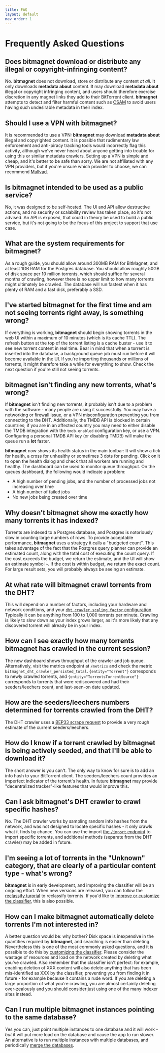 ```yaml
---
title: FAQ
layout: default
nav_order: 1
---
```


# Frequently Asked Questions

## Does **bitmagnet** download or distribute any illegal or copyright-infringing content?

No. **bitmagnet** does not download, store or distribute any content _at all_. It only downloads **metadata about** content. It may download **metadata about** illegal or copyright infringing content, and users should therefore exercise discretion in any magnet links they add to their BitTorrent client. **bitmagnet** attempts to detect and filter harmful content such as <abbr title="Child Sexual Abuse Material">CSAM</abbr> to avoid users having such undesirable metadata in their index.

## Should I use a VPN with **bitmagnet**?

It is recommended to use a VPN: **bitmagnet** may download **metadata about** illegal and copyrighted content. It is possible that rudimentary law enforcement and anti-piracy tracking tools would incorrectly flag this activity, although we've never heard about anyone getting into trouble for using this or similar metadata crawlers. Setting up a VPN is simple and cheap, and it's better to be safe than sorry. We are not affiliated with any VPN providers, but if you're unsure which provider to choose, we can recommend [Mullvad](https://mullvad.net/).

## Is **bitmagnet** intended to be used as a public service?

No, it was designed to be self-hosted. The UI and API allow destructive actions, and no security or scalability review has taken place, so it's not advised. An API is exposed, that could in theory be used to build a public service, but it's not going to be the focus of this project to support that use case.

## What are the system requirements for **bitmagnet**?

As a rough guide, you should allow around 300MB RAM for BitMagnet, and at least 1GB RAM for the Postgres database. You should allow roughly 50GB of disk space per 10 million torrents, which should suffice for several months of crawling, however there is no upper limit to how many torrents might ultimately be crawled. The database will run fastest when it has plenty of RAM and a fast disk, preferably a SSD.

## I've started **bitmagnet** for the first time and am not seeing torrents right away, is something wrong?

If everything is working, **bitmagnet** should begin showing torrents in the web UI within a maximum of 10 minutes (which is its cache TTL). The refresh button at the top of the torrent listing is a cache buster - use it to see new torrent content in real time. Bear in mind that when a torrent is inserted into the database, a background queue job must run before it will become available in the UI. If you're importing thousands or millions of torrents, it might therefore take a while for everything to show. Check the next question if you're still not seeing torrents.

## **bitmagnet** isn't finding any new torrents, what's wrong?

If **bitmagnet** isn't finding new torrents, it probably isn't due to a problem with the software - many people are using it successfully. You may have a networking or firewall issue, or a VPN misconfiguration preventing you from connecting to the DHT. Additionally, the TMDB API is blocked in certain countries; if you are in an affected country you may need to either disable the TMDB integration with the `tmdb.enabled` configuration key, or use a VPN. Configuring a personal TMDB API key (or disabling TMDB) will make the queue run a **lot** faster.

**bitmagnet** now shows its health status in the main toolbar: It will show a tick for health, a cross for unhealthy or sometimes 3 dots for pending. Click on it to open the health dialog and check that all workers are running and healthy. The dashboard can be used to monitor queue throughput. On the queues dashboard, the following would indicate a problem:

- A high number of pending jobs, and the number of processed jobs not increasing over time
- A high number of failed jobs
- No new jobs being created over time

## Why doesn't **bitmagnet** show me exactly how many torrents it has indexed?

Torrents are indexed to a Postgres database, and Postgres is notoriously slow in counting large numbers of rows. To provide acceptable performance, **bitmagnet** uses a strategy it calls a "budgeted count". This takes advantage of the fact that the Postgres query planner can provide an estimated count, along with the total cost of executing the count query. If the cost exceeds the budget, we return the estimate, and the UI will show an estimate symbol `~`. If the cost is within budget, we return the exact count. For large result sets, you will probably always be seeing an estimate.

## At what rate will **bitmagnet** crawl torrents from the DHT?

This will depend on a number of factors, including your hardware and network conditions, and your [`dht_crawler.scaling_factor` configuration](/setup/configuration.html). Typically it can be anything from 100 to 1,000 torrents per minute. Crawling is likely to slow down as your index grows larger, as it's more likely that any discovered torrent will already be in your index.

## How can I see exactly how many torrents **bitmagnet** has crawled in the current session?

The new dashboard shows throughput of the crawler and job queue. Alternatively, visit the metrics endpoint at `/metrics` and check the metric `bitmagnet_dht_crawler_persisted_total`. `{entity="Torrent"}` corresponds to newly crawled torrents, and `{entity="TorrentsTorrentSource"}` corresponds to torrents that were rediscovered and had their seeders/leechers count, and last-seen-on date updated.

## How are the seeders/leechers numbers determined for torrents crawled from the DHT?

The DHT crawler uses a [BEP33 scrape request](https://www.bittorrent.org/beps/bep_0033.html) to provide a very rough estimate of the current seeders/leechers.

## How do I know if a torrent crawled by **bitmagnet** is being actively seeded, and that I'll be able to download it?

The short answer is you can't. The only way to know for sure is to add an info hash to your BitTorrent client. The seeders/leechers count provides an imperfect indicator of the torrent's health. In future **bitmagnet** may provide "decentralized tracker"-like features that would improve this.

## Can I ask **bitmagnet**'s DHT crawler to crawl specific hashes?

No. The DHT crawler works by sampling random info hashes from the network, and was not designed to locate specific hashes - it only crawls what it finds by chance. You can use the import [the `/import` endpoint](/guides/import.html) to import specific torrents, and additional methods (separate from the DHT crawler) may be added in future.

## I'm seeing a lot of torrents in the "Unknown" category, that are clearly of a particular content type - what's wrong?

**bitmagnet** is in early development, and improving the classifier will be an ongoing effort. When new versions are released, you can follow the [reclassify turorial](/tutorials/reprocess-reclassify.html) to reclassify torrents. If you'd like to [improve or customize the classifier](/guides/classifier.html), this is also possible.

## How can I make **bitmagnet** automatically delete torrents I'm not interested in?

A better question would be: why bother? Disk space is inexpensive in the quantities required by **bitmagnet**, and searching is easier than deleting. Nevertheless this is one of the most commonly asked questions, and it is possible to do this by [customizing the classifier](/guides/classifier.html). Please consider the wastage of resources and load on the network created by deleting what you've crawled. Also remember that the classifier isn't perfect: for example, enabling deletion of XXX content will also delete anything that has been mis-identified as XXX by the classifier, preventing you from finding it in future - for example because it contains a rude word. If you are deleting a large proportion of what you're crawling, you are almost certainly deleting over-zealously and you should consider just using one of the many indexer sites instead.

## Can I run multiple **bitmagnet** instances pointing to the same database?

Yes you can, just point multiple instances to one database and it will work - _but_ it will put more load on the database and cause the app to run slower. An alternative is to run multiple instances with multiple databases, and periodically [merge the databases](/guides/backup-restore-merge.html).

